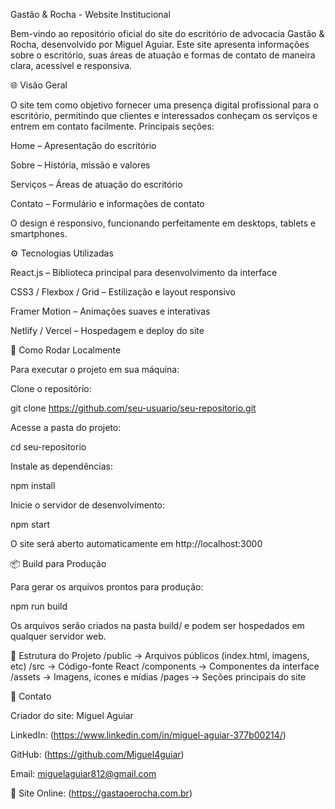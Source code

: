Gastão & Rocha - Website Institucional

Bem-vindo ao repositório oficial do site do escritório de advocacia Gastão & Rocha, desenvolvido por Miguel Aguiar. Este site apresenta informações sobre o escritório, suas áreas de atuação e formas de contato de maneira clara, acessível e responsiva.

🌐 Visão Geral

O site tem como objetivo fornecer uma presença digital profissional para o escritório, permitindo que clientes e interessados conheçam os serviços e entrem em contato facilmente.
Principais seções:

Home – Apresentação do escritório

Sobre – História, missão e valores

Serviços – Áreas de atuação do escritório

Contato – Formulário e informações de contato

O design é responsivo, funcionando perfeitamente em desktops, tablets e smartphones.

⚙️ Tecnologias Utilizadas

React.js – Biblioteca principal para desenvolvimento da interface

CSS3 / Flexbox / Grid – Estilização e layout responsivo

Framer Motion – Animações suaves e interativas

Netlify / Vercel – Hospedagem e deploy do site

🚀 Como Rodar Localmente

Para executar o projeto em sua máquina:

Clone o repositório:

git clone https://github.com/seu-usuario/seu-repositorio.git


Acesse a pasta do projeto:

cd seu-repositorio


Instale as dependências:

npm install


Inicie o servidor de desenvolvimento:

npm start


O site será aberto automaticamente em http://localhost:3000

📦 Build para Produção

Para gerar os arquivos prontos para produção:

npm run build


Os arquivos serão criados na pasta build/ e podem ser hospedados em qualquer servidor web.

📁 Estrutura do Projeto
/public        -> Arquivos públicos (index.html, imagens, etc)
/src           -> Código-fonte React
  /components  -> Componentes da interface
  /assets      -> Imagens, ícones e mídias
  /pages       -> Seções principais do site

📝 Contato

Criador do site: Miguel Aguiar

LinkedIn: (https://www.linkedin.com/in/miguel-aguiar-377b00214/)

GitHub: (https://github.com/Miguel4guiar)

Email: miguelaguiar812@gmail.com

🔗 Site Online: (https://gastaoerocha.com.br)
